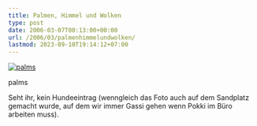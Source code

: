 ```yaml
---
title: Palmen, Himmel und Wolken
type: post
date: 2006-03-07T00:13:00+00:00
url: /2006/03/palmenhimmelundwolken/
lastmod: 2023-09-10T19:14:12+07:00
---
```

<div class="flickr">
  <a href="http://www.flickr.com/photos/schreibblogade/109087679/" title="palms"><img src="//static.flickr.com/37/109087679_59d434cba2.jpg" alt="palms" /></a></p>

  <p>
    palms
  </p>
</div>

Seht ihr, kein Hundeeintrag (wenngleich das Foto auch auf dem Sandplatz gemacht wurde, auf dem wir immer Gassi gehen wenn Pokki im Büro arbeiten muss).
